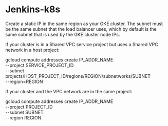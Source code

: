 # Jenkins-k8s


Create a static IP in the same region as your GKE cluster. The subnet must be the same subnet that the load balancer uses, which by default is the same subnet that is used by the GKE cluster node IPs.

If your cluster is in a Shared VPC service project but uses a Shared VPC network in a host project:

gcloud compute addresses create IP_ADDR_NAME \
--project SERVICE_PROJECT_ID \
--subnet projects/HOST_PROJECT_ID/regions/REGION/subnetworks/SUBNET \
--region=REGION


If your cluster and the VPC network are in the same project:

gcloud compute addresses create IP_ADDR_NAME \
    --project PROJECT_ID \
    --subnet SUBNET \
    --region REGION 
